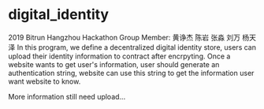 # digital_identity
2019 Bitrun Hangzhou Hackathon
Group Member: 黄诤杰 陈岩 张淼 刘万 杨天泽
In this program, we define a decentralized digital identity store, users can upload their identity information to contract after encrpyting.
Once a website wants to get user's information, user should generate an authentication string, website can use this string to get the information user want website to know.

More information still need upload...
